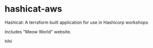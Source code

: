 # hashicat-aws
Hashicat: A terraform built application for use in Hashicorp workshops

Includes "Meow World" website.

hihi